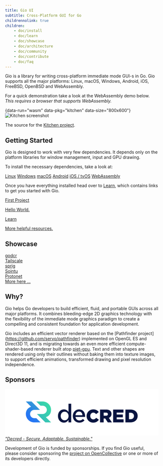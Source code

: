 ```yaml
---
title: Gio UI
subtitle: Cross-Platform GUI for Go
childrennolink: true
children:
    - doc/install
    - doc/learn
    - doc/showcase
    - doc/architecture
    - doc/community
    - doc/contribute
    - doc/faq
---
```


Gio is a library for writing cross-platform immediate mode GUI-s in Go. Gio
supports all the major platforms: Linux, macOS, Windows, Android, iOS, FreeBSD,
OpenBSD and WebAssembly.

For a quick demonstration take a look at the WebAssembly demo below.
_This requires a browser that supports WebAssembly._

{data-run="wasm" data-pkg="kitchen" data-size="800x600"}
<img src="/files/wasm/kitchen.png" alt="Kitchen screenshot" width="800"/>

The source for the [Kitchen project](https://git.sr.ht/~eliasnaur/gio-example/tree/main/kitchen/kitchen.go).

## Getting Started

Gio is designed to work with very few dependencies. It depends only on the
platform libraries for window management, input and GPU drawing.

To install the necessary dependencies, take a look at:

<div class="big-links">
    <a href="/doc/install/linux">Linux</a>
    <a href="/doc/install/windows">Windows</a>
    <a href="/doc/install/macos">macOS</a>
    <a href="/doc/install/android">Android</a>
    <a href="/doc/install/ios">iOS / tvOS</a>
    <a href="/doc/install/wasm">WebAssembly</a>
</div>

Once you have everything installed head over to [Learn](/doc/learn), which
contains links to get you started with Gio.

<div class="big-links">
    <a href="/doc/learn/get-started">First Project<p>Hello World.</p></a>
    <a href="/doc/learn">Learn<p>More helpful resources.</p></a>
</div>

## Showcase

<div class="tiles">
    <a href="/doc/showcase/godcr" style="background-image: url('/doc/showcase/godcr/1.png')">
        <div class="title">godcr</div>
    </a>
    <a href="/doc/showcase/tailscale" style="background-image: url('/doc/showcase/tailscale/1.png')">
        <div class="title">Tailscale</div>
    </a>
    <a href="/doc/showcase/sprig" style="background-image: url('/doc/showcase/sprig/1.png')">
        <div class="title">sprig</div>
    </a>
    <a href="/doc/showcase/sointu" style="background-image: url('/doc/showcase/sointu/1.png')">
        <div class="title">Sointu</div>
    </a>
    <a href="/doc/showcase/protonet" style="background-image: url('/doc/showcase/protonet/1.png')">
        <div class="title">Protonet</div>
    </a>
    <a class="centered" href="/doc/showcase"><div class="title">More here ...</div></a>
</div>

## Why?

Gio helps Go developers to build efficient, fluid, and portable GUIs across
all major platforms. It combines bleeding-edge 2D graphics technology with the
flexibility of the immediate mode graphics paradigm to create a compelling and
consistent foundation for application development.

Gio includes an efficient vector renderer based on the [Pathfinder project]
(https://github.com/servo/pathfinder) implemented on OpenGL ES and Direct3D 11,
and is migrating towards an even more efficient compute-shader-based renderer
built atop [piet-gpu](https://github.com/linebender/piet-gpu). Text and other
shapes are rendered using only their outlines without baking them into texture
images, to support efficient animations, transformed drawing and pixel
resolution independence.

## Sponsors

<div class="sponsors">
	<a class="sponsor" href="https://decred.org/">
		<img src="/files/sponsors/decred.png" alt="decred.org">
		<em>"Decred - Secure. Adaptable. Sustainable."</em>
	</a>
</div>

Development of Gio is funded by sponsorships. If you find Gio useful, please consider sponsoring the
[project on OpenCollective](https://opencollective.com/gioui) or one or more of its developers directly.
